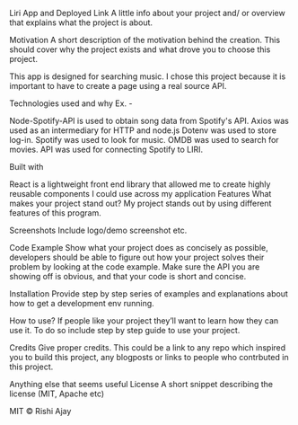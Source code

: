 Liri App and Deployed Link
A little info about your project and/ or overview that explains what the project is about.

Motivation
A short description of the motivation behind the creation. This should cover why the project exists and what drove you to choose this project.

This app is designed for searching music. I chose this project because it is important to have to create a page using a real source API.

Technologies used and why
Ex. -

Node-Spotify-API is used to obtain song data from Spotify's API.
Axios was used as an intermediary for HTTP and node.js
Dotenv was used to store log-in.
Spotify was used to look for music.
OMDB was used to search for movies. 
API was used for connecting Spotify to LIRI. 


Built with

React is a lightweight front end library that allowed me to create highly reusable components I could use across my application
Features
What makes your project stand out?
My project stands out by using different features of this program.

Screenshots
Include logo/demo screenshot etc.

Code Example
Show what your project does as concisely as possible, developers should be able to figure out how your project solves their problem by looking at the code example. Make sure the API you are showing off is obvious, and that your code is short and concise.

Installation
Provide step by step series of examples and explanations about how to get a development env running.

How to use?
If people like your project they’ll want to learn how they can use it. To do so include step by step guide to use your project.

Credits
Give proper credits. This could be a link to any repo which inspired you to build this project, any blogposts or links to people who contrbuted in this project.

Anything else that seems useful
License
A short snippet describing the license (MIT, Apache etc)

MIT © Rishi Ajay
